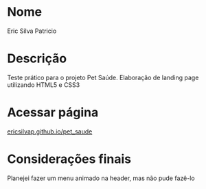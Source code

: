 # Nome
Eric Silva Patricio

# Descrição
Teste prático para o projeto Pet Saúde. Elaboração de landing page utilizando HTML5 e CSS3

# Acessar página
[ericsilvap.github.io/pet_saude][link]

# Considerações finais
Planejei fazer um menu animado na header, mas não pude fazê-lo

[link]: https://ericsilvap.github.io/pet_saude/